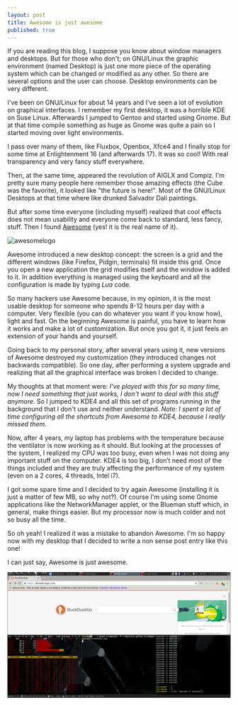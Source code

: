```yaml
---
layout: post
title: Awesome is just awesome
published: true
---
```

If you are reading this blog, I suppose you know about window managers and desktops. But for those who don't; on GNU/Linux the graphic environment (named Desktop) is just one more piece of the operating system which can be changed or modified as any other. So there are several options and the user can choose. Desktop environments can be very different.

I've been on GNU/Linux for about 14 years and I've seen a lot of evolution on graphical interfaces. I remember my first desktop, it was a horrible KDE on Suse Linux. Afterwards I jumped to Gentoo and started using Gnome. But at that time compile something as huge as Gnome was quite a pain so I started moving over light environments.

I pass over many of them, like Fluxbox, Openbox, Xfce4 and I finally stop for some time at Enlightenment 16 (and afterwards 17). It was so cool! With real transparency and very fancy stuff everywhere. 

Then, at the same time, appeared the revolution of AIGLX and Compiz. I'm pretty sure many people here remember those amazing effects (the Cube was the favorite), it looked like "the future is here!". Most of the GNU/Linux Desktops at that time where like drunked Salvador Dali paintings.

But after some time everyone (including myself) realized that cool effects does not mean usability and everyone come back to standard, less fancy, stuff. Then I found [Awesome](https://awesomewm.org) (yes! it is the real name of it).

![awesomelogo](https://awesomewm.org/images/awesome-logo.svg)

Awesome introduced a new desktop concept: the screen is a grid and the different windows (like Firefox, Pidgin, terminals) fit inside this grid. Once you open a new application the grid modifies itself and the window is added to it. In addition everything is managed using the keyboard and all the configuration is made by typing _Lua_ code.

So many hackers use Awesome because, in my opinion, it is the most usable desktop for someone who spends 8-12 hours per day with a computer. Very flexible (you can do whatever you want if you know how), light and fast. On the beginning Awesome is painful, you have to learn how it works and make a lot of customization. But once you got it, it just feels an extension of your hands and yourself.

Going back to my personal story, after several years using it, new versions of Awesome destroyed my customization (they introduced changes not backwards compatible). So one day, after performing a system upgrade and realizing that all the graphical interface was broken I decided to change.

My thoughts at that moment were: _I've played with this for so many time, now I need something that just works, I don't want to deal with this stuff anymore_. So I jumped to KDE4 and all this set of programs running in the background that I don't use and neither understand. _Note: I spent a lot of time configuring all the shortcuts from Awesome to KDE4, because I really missed them._

Now, after 4 years, my laptop has problems with the temperature because the ventilator is now working as it should. But looking at the processes of the system, I realized my CPU was too busy, even when I was not doing any important stuff on the computer. KDE4 is too big, I don’t need most of the things included and they are truly affecting the performance of my system (even on a 2 cores, 4 threads, Intel i7).

I got some spare time and I decided to try again Awesome (installing it is just a matter of few MB, so why not?). Of course I'm using some Gnome applications like the NetworkManager applet, or the Blueman stuff which, in general, make things easier. But my processor now is much colder and not so busy all the time. 

So oh yeah! I realized it was a mistake to abandon Awesome. I'm so happy now with my desktop that I decided to write a non sense post entry like this one!

I can just say, Awesome is just awesome.

![awesome](/images/awesome_screenshot.png)

